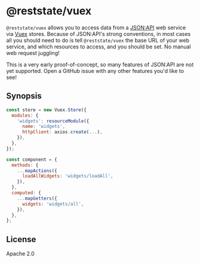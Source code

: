 # @reststate/vuex

`@reststate/vuex` allows you to access data from a [JSON:API](http://jsonapi.org/) web service via [Vuex](https://vuex.vuejs.org/) stores. Because of JSON:API's strong conventions, in most cases all you should need to do is tell `@reststate/vuex` the base URL of your web service, and which resources to access, and you should be set. No manual web request juggling!

This is a very early proof-of-concept, so many features of JSON:API are not yet supported. Open a GitHub issue with any other features you'd like to see!

## Synopsis

```javascript
const store = new Vuex.Store({
  modules: {
    'widgets': resourceModule({
      name: 'widgets',
      httpClient: axios.create(...),
    }),
  },
});

const component = {
  methods: {
    ...mapActions({
      loadAllWidgets: 'widgets/loadAll',
    }),
  },
  computed: {
    ...mapGetters({
      widgets: 'widgets/all',
    }),
  },
};
```

## License

Apache 2.0
